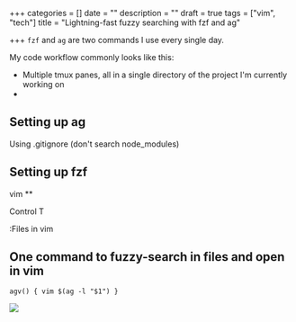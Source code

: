 +++
categories = []
date = ""
description = ""
draft = true
tags = ["vim", "tech"]
title = "Lightning-fast fuzzy searching with fzf and ag"

+++
`fzf` and `ag` are two commands I use every single day.

My code workflow commonly looks like this: 

* Multiple tmux panes, all in a single directory of the project I'm currently working on
* 

## Setting up ag

Using .gitignore (don't search node_modules)

## Setting up fzf

vim ** <tab>

Control T

:Files in vim

## One command to fuzzy-search in files and open in vim

`agv() { vim $(ag -l "$1") }`

![](/uploads/screen-shot-2020-06-08-at-7-29-55-pm.png)